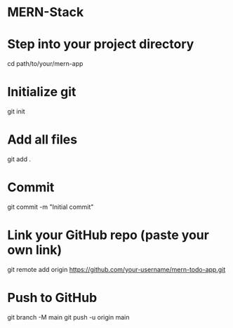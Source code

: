 # MERN-Stack
# Step into your project directory
cd path/to/your/mern-app

# Initialize git
git init

# Add all files
git add .

# Commit
git commit -m "Initial commit"

# Link your GitHub repo (paste your own link)
git remote add origin https://github.com/your-username/mern-todo-app.git

# Push to GitHub
git branch -M main
git push -u origin main
